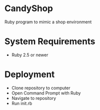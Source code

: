# CandyShop
Ruby program to mimic a shop environment

# System Requirements
- Ruby 2.5 or newer

# Deployment
- Clone repository to computer
- Open Command Prompt with Ruby
- Navigate to repository
- Run init.rb
